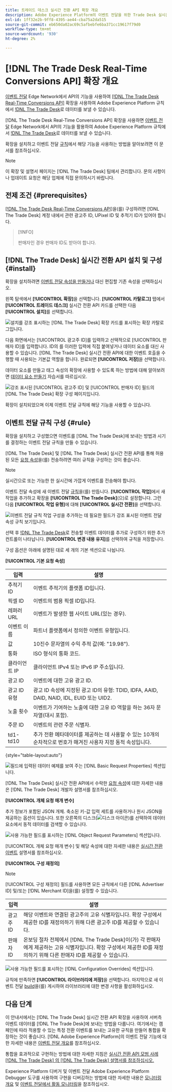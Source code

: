```yaml
---
title: 트레이드 데스크 실시간 전환 API 확장 개요
description: Adobe Experience Platform의 이벤트 전달을 위한 Trade Desk 실시간 전환 API 확장에 대해 알아봅니다.
exl-id: 1ff32e2b-9ff8-4395-ae44-cba75a2da515
source-git-commit: eb650da02ac69c5afbebfe6ba371cc19617f79d0
workflow-type: tm+mt
source-wordcount: '930'
ht-degree: 2%

---
```


# [!DNL The Trade Desk Real-Time Conversions API] 확장 개요

[이벤트 전달](../../../ui/event-forwarding/overview.md) Edge Network에서 API의 기능을 사용하여 [[!DNL The Trade Desk Real-Time Conversions API]](https://partner.thetradedesk.com/v3/portal/data/doc/DataConversionEventsApi) 확장을 사용하여 Adobe Experience Platform 규칙에서 [!DNL The Trade Desk](으)로 데이터를 보낼 수 있습니다.

[!DNL The Trade Desk Real-Time Conversions API] 확장을 사용하면 [이벤트 전달](../../../ui/event-forwarding/overview.md) Edge Network에서 API의 기능을 활용하여 Adobe Experience Platform 규칙에서 [!DNL The Trade Desk](으)로 데이터를 보낼 수 있습니다.

확장을 설치하고 이벤트 전달 [규칙](../../../ui/managing-resources/rules.md)에서 해당 기능을 사용하는 방법을 알아보려면 이 문서를 참조하십시오.

>[!NOTE]
>
>이 확장 및 설명서 페이지는 [!DNL The Trade Desk] 팀에서 관리합니다. 문의 사항이나 업데이트 요청은 해당 업체에 직접 문의하시기 바랍니다.

## 전제 조건 {#prerequisites}

[[!DNL The Trade Desk Real-Time Conversions API]](https://partner.thetradedesk.com/v3/portal/data/doc/DataConversionEventsApi)을(를) 구성하려면 [!DNL The Trade Desk] 계정 내에서 관련 광고주 ID, UPixel ID 및 추적기 ID가 있어야 합니다.

>[!INFO]
>
>판매자인 경우 판매자 ID도 받아야 합니다.

## [!DNL The Trade Desk] 실시간 전환 API 설치 및 구성 {#install}

확장을 설치하려면 [이벤트 전달 속성을 만들거나](../../../ui/event-forwarding/overview.md#properties) 대신 편집할 기존 속성을 선택하십시오.

왼쪽 탐색에서 **[!UICONTROL 확장]**&#x200B;을 선택합니다. **[!UICONTROL 카탈로그]** 탭에서 **[!UICONTROL 트레이드 데스크]** 실시간 전환 API 카드를 선택한 다음 **[!UICONTROL 설치]**&#x200B;를 선택합니다.

![설치를 강조 표시하는 [!DNL The Trade Desk] 확장 카드를 표시하는 확장 카탈로그입니다.](../../../images/extensions/server/tradedesk/install-extension.png)

다음 화면에서는 [!UICONTROL 광고주 ID]를 입력하고 선택적으로 [!UICONTROL 판매자 ID]를 입력합니다. ID의 를 이러한 입력에 직접 붙여넣거나 데이터 요소를 대신 사용할 수 있습니다. [!DNL The Trade Desk] 실시간 전환 API에 대한 이벤트 호출을 수행할 때 사용되는 기본값 역할을 합니다. 완료되면 **[!UICONTROL 저장]**&#x200B;을 선택합니다.

데이터 요소를 만들고 태그 속성의 확장에 사용할 수 있도록 하는 방법에 대해 알아보려면 [데이터 요소 만들기](https://experienceleague.adobe.com/en/docs/platform-learn/data-collection/tags/create-data-elements) 자습서를 따르십시오.

![강조 표시된 [!UICONTROL 광고주 ID] 및 [!UICONTROL 판매자 ID] 필드의 [!DNL The Trade Desk] 확장 구성 페이지입니다.](../../../images/extensions/server/tradedesk/configure-extension.png)

확장이 설치되었으며 이제 이벤트 전달 규칙에 해당 기능을 사용할 수 있습니다.

## 이벤트 전달 규칙 구성 {#rule}

확장을 설치하고 구성했으면 이벤트를 [!DNL The Trade Desk]에 보내는 방법과 시기를 결정하는 이벤트 전달 규칙을 만들 수 있습니다.

[!DNL The Trade Desk] 및 [!DNL The Trade Desk] 실시간 전환 API를 통해 허용된 모든 [요청 속성](https://partner.thetradedesk.com/v3/portal/data/doc/DataConversionEventsApi#properties)을(를) 전송하려면 여러 규칙을 구성하는 것이 좋습니다.

>[!NOTE]
>
>실시간으로 또는 가능한 한 실시간에 가깝게 이벤트를 전송해야 합니다.

이벤트 전달 속성에 새 이벤트 전달 [규칙](../../../ui/managing-resources/rules.md)을(를) 만듭니다. **[!UICONTROL 작업]**&#x200B;에서 새 작업을 추가하고 확장을 **[!UICONTROL The Trade Desk]**(으)로 설정합니다. 그런 다음 **[!UICONTROL 작업 유형]**&#x200B;에 대해 **[!UICONTROL 실시간 전환]**&#x200B;을 선택합니다.

![이벤트 전달 규칙 작업 구성을 추가하는 데 필요한 필드가 강조 표시된 이벤트 전달 속성 규칙 보기입니다.](../../../images/extensions/server/tradedesk/tradedesk-event-action.png)

선택 후 [!DNL The Trade Desk](으)로 전송할 이벤트 데이터를 추가로 구성하기 위한 추가 컨트롤이 나타납니다. **[!UICONTROL 변경 내용 유지]**&#x200B;를 선택하여 규칙을 저장합니다.

구성 옵션은 아래에 설명된 대로 세 개의 기본 섹션으로 나뉩니다.

**[!UICONTROL 기본 요청 속성]**

| 입력 | 설명 |
| --- | --- |
| 추적기 ID | 이벤트 추적기의 플랫폼 ID입니다. |
| 픽셀 ID | 이벤트의 범용 픽셀 ID입니다. |
| 레퍼러 URL | 이벤트가 발생한 웹 사이트 URL(있는 경우). |
| 이벤트 이름 | 파트너 플랫폼에서 정의한 이벤트 유형입니다. |
| 값 | 10진수 문자열의 수익 추적 값(예: &quot;19.98&quot;). |
| 통화 | ISO 형식의 통화 코드. |
| 클라이언트 IP | 클라이언트 IPv4 또는 IPv6 IP 주소입니다. |
| 광고 ID | 이벤트에 대한 고유 광고 ID. |
| 광고 ID 유형 | 광고 ID 속성에 지정된 광고 ID의 유형: TDID, IDFA, AAID, DAID, NAID, IDL, EUID 또는 UID2. |
| 노출 횟수 | 이벤트가 기여하는 노출에 대한 고유 ID 역할을 하는 36자 문자열(대시 포함). |
| 주문 ID | 이벤트의 관련 주문 식별자. |
| td1-td10 | 추가 전환 메타데이터를 제공하는 데 사용할 수 있는 10개의 순차적으로 번호가 매겨진 사용자 지정 동적 속성입니다. |

{style="table-layout:auto"}

![필드에 입력된 데이터 예제를 보여 주는 [!DNL Basic Request Properties] 섹션입니다.](../../../images/extensions/server/tradedesk/configure-extension-basic-request-properties.png)

[!DNL The Trade Desk] 실시간 전환 API에서 수락한 [요청 속성](https://partner.thetradedesk.com/v3/portal/data/doc/DataConversionEventsApi#properties)에 대한 자세한 내용은 [!DNL The Trade Desk] 개발자 설명서를 참조하십시오.

**[!UICONTROL 개체 요청 매개 변수]**

추가 정보가 포함된 JSON 개체. 축소된 키-값 입력 세트를 사용하거나 원시 JSON을 제공하는 옵션이 있습니다. 또한 오른쪽의 디스크(![디스크 아이콘](/help/images/icons/database.png))를 선택하여 데이터 요소에서 동적 데이터를 검색할 수 있습니다.


![사용 가능한 필드를 표시하는 [!DNL Object Request Parameters] 섹션입니다.](../../../images/extensions/server/tradedesk/configure-object-request-params.png)

[!UICONTROL 개체 요청 매개 변수] 및 해당 속성에 대한 자세한 내용은 [실시간 전환 이벤트](https://partner.thetradedesk.com/v3/portal/data/doc/DataConversionEventsApi#properties-items) 설명서를 참조하십시오.

**[!UICONTROL 구성 재정의]**

>[!NOTE]
>
>[!UICONTROL 구성 재정의] 필드를 사용하면 모든 규칙에서 다른 [!DNL Advertiser ID] 및/또는 [!DNL Merchant ID]을(를) 설정할 수 있습니다.

| 입력 | 설명 |
| --- | --- |
| 광고주 ID | 해당 이벤트와 연결된 광고주의 고유 식별자입니다. 확장 구성에서 제공한 ID를 재정의하기 위해 다른 광고주 ID를 제공할 수 있습니다. |
| 판매자 ID | 온보딩 절차 전체에서 [!DNL The Trade Desk]이(가) 각 판매자에게 제공하는 고유 식별자입니다. 확장 구성에서 제공한 ID를 재정의하기 위해 다른 판매자 ID를 제공할 수 있습니다. |

![사용 가능한 필드를 표시하는 [!DNL Configuration Overrides] 섹션입니다.](../../../images/extensions/server/tradedesk/configure-overrides.png)

규칙에 만족하면 **[!UICONTROL 라이브러리에 저장]**&#x200B;을 선택합니다. 마지막으로 새 이벤트 전달 [build](../../../ui/publishing/builds.md)을(를) 게시하여 라이브러리에 대한 변경 사항을 활성화하십시오.

## 다음 단계

이 안내서에서는 [!DNL The Trade Desk] 실시간 전환 API 확장을 사용하여 서버측 이벤트 데이터를 [!DNL The Trade Desk]에 보내는 방법을 다룹니다. 여기에서는 캠페인에 따라 적용할 수 있는 특정 전환 이벤트를 보내는 고유한 규칙을 만들어 통합을 확장하는 것이 좋습니다. [!DNL Adobe Experience Platform]의 이벤트 전달 기능에 대한 자세한 내용은 [이벤트 전달 개요](../../../ui/event-forwarding/overview.md)를 참조하십시오.

통합을 효과적으로 구현하는 방법에 대한 자세한 지침은 [실시간 전환 API 모범 사례 [!DNL The Trade Desk] 의 [!DNL The Trade Desk] 설명서를 참조하십시오.](https://www.facebook.com/business/help/308855623839366?id=818859032317965)

Experience Platform 디버거 및 이벤트 전달 Adobe Experience Platform Debugger 도구를 사용하여 구현을 디버깅하는 방법에 대한 자세한 내용은 [모니터링 개요](../../../../debugger/home.md) 및 [이벤트 전달에서 활동 모니터링](../../../ui/event-forwarding/monitoring.md)을 참조하십시오.
